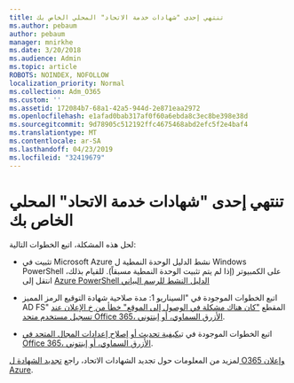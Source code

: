 ```yaml
---
title: تنتهي إحدى "شهادات خدمة الاتحاد" المحلي الخاص بك
ms.author: pebaum
author: pebaum
manager: mnirkhe
ms.date: 3/20/2018
ms.audience: Admin
ms.topic: article
ROBOTS: NOINDEX, NOFOLLOW
localization_priority: Normal
ms.collection: Adm_O365
ms.custom: ''
ms.assetid: 172084b7-68a1-42a5-944d-2e871eaa2972
ms.openlocfilehash: e1afad0bab317af0f60a6ebda8c3ec8be398e38d
ms.sourcegitcommit: 9d78905c512192ffc4675468abd2efc5f2e4baf4
ms.translationtype: MT
ms.contentlocale: ar-SA
ms.lasthandoff: 04/23/2019
ms.locfileid: "32419679"
---
```

# <a name="one-of-your-on-premises-federation-service-certificates-is-expiring"></a>تنتهي إحدى "شهادات خدمة الاتحاد" المحلي الخاص بك

لحل هذه المشكلة، اتبع الخطوات التالية:
  
- تثبيت في Microsoft Azure نشط الدليل الوحدة النمطية ل Windows PowerShell على الكمبيوتر (إذا لم يتم تثبيت الوحدة النمطية مسبقاً). للقيام بذلك، انتقل إلى [Azure PowerShell الدليل النشط للرسم البياني](https://docs.microsoft.com/powershell/azure/active-directory/install-adv2?view=azureadps-2.0)
    
- اتبع الخطوات الموجودة في "السيناريو 1: مدة صلاحية شهادة التوقيع الرمز المميز AD FS" المقطع ["كان هناك مشكلة في الوصول إلى الموقع" خطأ من خ الإعلان عند تسجيل مستخدم متحد Office 365، الأزرق السماوي، أو إينتوني](https://support.microsoft.com/help/2713898/there-was-a-problem-accessing-the-site-error-from-ad-fs-when-a-federat).
    
- اتبع الخطوات الموجودة في تي[كيفية تحديث أو إصلاح إعدادات المجال المتحد في Office 365، الأزرق السماوي، أو إينتوني](https://support.microsoft.com/help/2647048/how-to-update-or-repair-the-settings-of-a-federated-domain-in-office-3).
    
لمزيد من المعلومات حول تجديد الشهادات الاتحاد، راجع [تجديد الشهادة ل O365 وإعلان Azure](https://docs.microsoft.com/azure/active-directory/connect/active-directory-aadconnect-o365-certs).
  

